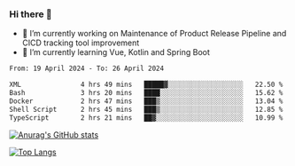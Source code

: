 ### Hi there 👋

- 🔭 I’m currently working on Maintenance of Product Release Pipeline and CICD tracking tool improvement
- 🌱 I’m currently learning Vue, Kotlin and Spring Boot

<!--START_SECTION:waka-->

```txt
From: 19 April 2024 - To: 26 April 2024

XML               4 hrs 49 mins   █████▓░░░░░░░░░░░░░░░░░░░   22.50 %
Bash              3 hrs 20 mins   ████░░░░░░░░░░░░░░░░░░░░░   15.62 %
Docker            2 hrs 47 mins   ███▒░░░░░░░░░░░░░░░░░░░░░   13.04 %
Shell Script      2 hrs 45 mins   ███▒░░░░░░░░░░░░░░░░░░░░░   12.85 %
TypeScript        2 hrs 21 mins   ██▓░░░░░░░░░░░░░░░░░░░░░░   10.99 %
```

<!--END_SECTION:waka-->

[![Anurag's GitHub stats](https://github-readme-stats.vercel.app/api?username=yunhao981&show_icons=true&theme=solarized-dark)](https://github.com/anuraghazra/github-readme-stats)

[![Top Langs](https://github-readme-stats.vercel.app/api/top-langs/?username=yunhao981&theme=solarized-dark&layout=compact)](https://github.com/anuraghazra/github-readme-stats)

<!--
**yunhao981/yunhao981** is a ✨ _special_ ✨ repository because its `README.md` (this file) appears on your GitHub profile.

Here are some ideas to get you started:

- 🔭 I’m currently working on Maintenance of Release Pipeline and CICD tracking tool improvement
- 🌱 I’m currently learning Vue, Kotlin and Spring Boot
- 👯 I’m looking to collaborate on ...
- 🤔 I’m looking for help with ...
- 💬 Ask me about ...
- 📫 How to reach me: ...
- 😄 Pronouns: ...
- ⚡ Fun fact: ...
-->



